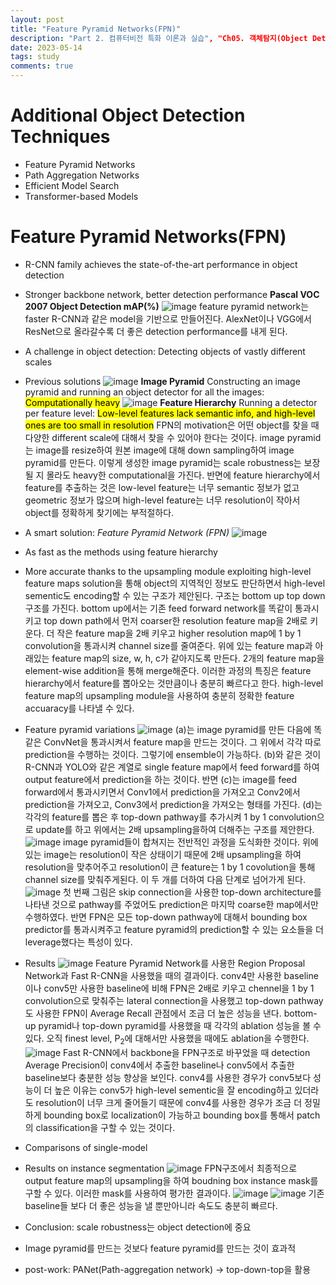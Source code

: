 ```yaml
---
layout: post
title: "Feature Pyramid Networks(FPN)"
description: "Part 2. 컴퓨터비전 특화 이론과 실습", "Ch05. 객체탐지(Object Detection)와 분할(Segmentation)", "Object Detection - Object Detection by CNN"
date: 2023-05-14
tags: study
comments: true
---
```

# Additional Object Detection Techniques
 * Feature Pyramid Networks
 * Path Aggregation Networks
 * Efficient Model Search
 * Transformer-based Models

# Feature Pyramid Networks(FPN)
 * R-CNN family achieves the state-of-the-art performance in object detection
 * Stronger backbone network, better detection performance
 <b>Pascal VOC 2007 Object Detection mAP(%)</b>
 ![image](https://github.com/leexera/leexera.github.io/assets/122149118/83889f1a-c41e-4184-8ec8-badbfe515f1e)
 feature pyramid network는 faster R-CNN과 같은 model을 기반으로 만들어진다.
 AlexNet이나 VGG에서 ResNet으로 올라갈수록 더 좋은 detection performance를 내게 된다.

 * A challenge in object detection: Detecting objects of vastly different scales
 * Previous solutions
 ![image](https://github.com/leexera/leexera.github.io/assets/122149118/186d0997-d12a-4dd1-a92a-9bc7f1d71615)
 <b>Image Pyramid</b>
    Constructing an image pyramid and running an object detector for all the images: <mark>Computationally heavy</mark>
 ![image](https://github.com/leexera/leexera.github.io/assets/122149118/1f7bdb52-ca6b-4cc3-ad67-a9f8e166c0c5)
 <b>Feature Hierarchy</b>
    Running a detector per feature level: <mark>Low-level features lack semantic info, and high-level ones are too small in resolution</mark>
 FPN의 motivation은 어떤 object를 찾을 때 다양한 different scale에 대해서 찾을 수 있어야 한다는 것이다.
 image pyramid는 image를 resize하여 원본 image에 대해 down sampling하여 image pyramid를 만든다.
 이렇게 생성한 image pyramid는 scale robustness는 보장될 지 몰라도 heavy한 computational을 가진다.
 반면에 feature hierarchy에서 feature를 추출하는 것은 low-level feature는 너무 semantic 정보가 없고 geometric 정보가 많으며 high-level feature는 너무 resolution이 작아서 object를 정확하게 찾기에는 부적절하다.

 * A smart solution: <i>Feature Pyramid Network (FPN)</i>
 ![image](https://github.com/leexera/leexera.github.io/assets/122149118/51a5fc67-0f93-4af6-a5f4-3038cb488b6f)
 * As fast as the methods using feature hierarchy
 * More accurate thanks to the upsampling module exploiting high-level feature maps
 solution을 통해 object의 지역적인 정보도 판단하면서 high-level sementic도 encoding할 수 있는 구조가 제안된다.
 구조는 bottom up top down 구조를 가진다.
 bottom up에서는 기존 feed forward network를 똑같이 통과시키고 top down path에서 먼저 coarser한 resolution feature map을 2배로 키운다.
 더 작은 feature map을 2배 키우고 higher resolution map에 1 by 1 convolution을 통과시켜 channel size를 줄여준다.
 위에 있는 feature map과 아래있는 feature map의 size, w, h, c가 같아지도록 만든다.
 2개의 feature map을 element-wise addition을 통해 merge해준다.
 이러한 과정의 특징은 feature hierarchy에서 feature를 뽑아오는 것만큼이나 충분히 빠르다고 한다.
 high-level feature map의 upsampling module을 사용하여 충분히 정확한 feature accuaracy를 나타낼 수 있다.

 * Feature pyramid variations
 ![image](https://github.com/leexera/leexera.github.io/assets/122149118/0fe22c2d-760d-4206-9f3e-25ba5b257b5e)
 (a)는 image pyramid를 만든 다음에 똑같은 ConvNet을 통과시켜서 feature map을 만드는 것이다.
 그 위에서 각각 따로 prediction을 수행하는 것이다.
 그렇기에 ensemble이 가능하다.
 (b)와 같은 것이 R-CNN과 YOLO와 같은 계열로 single feature map에서 feed forward를 하여 output feature에서 prediction을 하는 것이다.
 반면 (c)는 image를 feed forward에서 통과시키면서 Conv1에서 prediction을 가져오고 Conv2에서 prediction을 가져오고, Conv3에서 prediction을 가져오는 형태를 가진다.
 (d)는 각각의 feature를 뽑은 후 top-down pathway를 추가시켜 1 by 1 convolution으로 update를 하고 위에서는 2배 upsampling을하여 더해주는 구조를 제안한다.
 ![image](https://github.com/leexera/leexera.github.io/assets/122149118/d3ebfe24-3f80-400d-b5ed-f0be2b3981bc)
 image pyramid들이 합쳐지는 전반적인 과정을 도식화한 것이다.
 위에 있는 image는 resolution이 작은 상태이기 때문에 2배 upsampling을 하여 resolution을 맞추어주고 resolution이 큰 feature는 1 by 1 covolution을 통해 channel size를 맞춰주게된다.
 이 두 개를 더하여 다음 단계로 넘어가게 된다.
 ![image](https://github.com/leexera/leexera.github.io/assets/122149118/fb5010fc-9b08-489f-901a-41ebb3a1fcdd) 
 첫 번째 그림은 skip connection을 사용한 top-down architecture를 나타낸 것으로 pathway를 주었어도 prediction은 마지막 coarse한 map에서만 수행하였다.
 반면 FPN은 모든 top-down pathway에 대해서 bounding box predictor를 통과시켜주고 feature pyramid의 prediction할 수 있는 요소들을 더 leverage했다는 특성이 있다.

 * Results
 ![image](https://github.com/leexera/leexera.github.io/assets/122149118/5e5f578d-1b48-4724-8305-9848ccfbdf30)
 Feature Pyramid Network를 사용한 Region Proposal Network과 Fast R-CNN을 사용했을 때의 결과이다.
 conv4만 사용한 baseline이나 conv5만 사용한 baseline에 비해 FPN은 2배로 키우고 chennel을 1 by 1 convolution으로 맞춰주는 lateral connection을 사용했고 top-down pathway도 사용한 FPN이 Average Recall 관점에서 조금 더 높은 성능을 낸다.
 bottom-up pyramid나 top-down pyramid를 사용했을 때 각각의 ablation 성능을 볼 수 있다.
 오직 finest level, P<sub>2</sub>에 대해서만 사용했을 때에도 ablation을 수행한다.
 ![image](https://github.com/leexera/leexera.github.io/assets/122149118/4144abbb-dfb4-4c0b-a3a6-52cd45a75896)
 Fast R-CNN에서 backbone을 FPN구조로 바꾸었을 때 detection Average Precision이 conv4에서 추출한 baseline나 conv5에서 추출한 baseline보다 충분한 성능 향상을 보인다.
 conv4를 사용한 경우가 conv5보다 성능이 더 높은 이유는 conv5가 high-level sementic을 잘 encoding하고 있더라도 resolution이 너무 크게 줄어들기 때문에 conv4를 사용한 경우가 조금 더 정밀하게 bounding box로 localization이 가능하고 bounding box를 통해서 patch의 classification을 구할 수 있는 것이다.

 * Comparisons of single-model
 * Results on instance segmentation
 ![image](https://github.com/leexera/leexera.github.io/assets/122149118/86d0d3cb-51e2-4a9e-9998-85f3415cdda7)
 FPN구조에서 최종적으로 output feature map의 upsampling을 하여 boudning box instance mask를 구할 수 있다.
 이러한 mask를 사용하여 평가한 결과이다.
 ![image](https://github.com/leexera/leexera.github.io/assets/122149118/f4027deb-6d12-4389-8ec8-1cdb6263a094)
 ![image](https://github.com/leexera/leexera.github.io/assets/122149118/7238d483-69cc-44aa-a093-afcd4269eb6e)
 기존 baseline들 보다 더 좋은 성능을 낼 뿐만아니라 속도도 충분히 빠르다.

 * Conclusion: scale robustness는 object detection에 중요
 * Image pyramid를 만드는 것보다 feature pyramid를 만드는 것이 효과적
 * post-work: PANet(Path-aggregation network) → top-down-top을 활용

